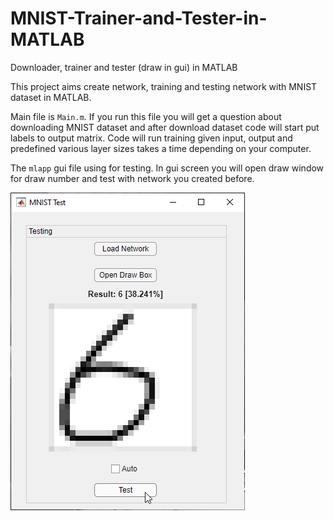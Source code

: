 # MNIST-Trainer-and-Tester-in-MATLAB
Downloader, trainer and tester (draw in gui) in MATLAB

This project aims create network, training and testing network with MNIST dataset in MATLAB. 

Main file is `Main.m`. If you run this file you will get a question about downloading MNIST dataset and after download dataset code will start put labels to output matrix. Code will run training given input, output and predefined various layer sizes takes a time depending on your computer.

The `mlapp` gui file using for testing. In gui screen you will open draw window for draw number and test with network you created before.

![app1](2020-03-27_224429.png)
